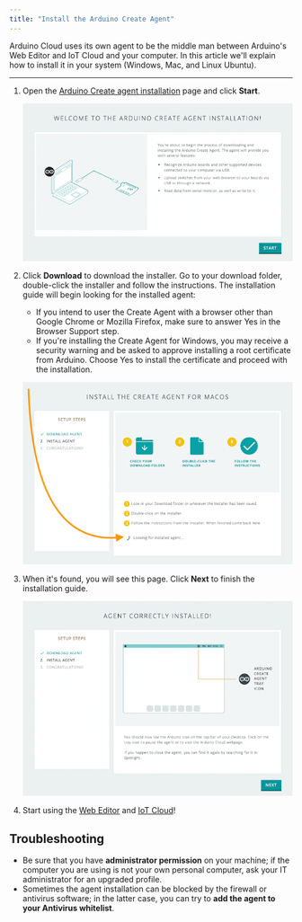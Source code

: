 ```yaml
---
title: "Install the Arduino Create Agent"
---
```


Arduino Cloud uses its own agent to be the middle man between Arduino's Web Editor and IoT Cloud and your computer. In this article we'll explain how to install it in your system (Windows, Mac, and Linux Ubuntu).

---

1. Open the [Arduino Create agent installation](https://create.arduino.cc/getting-started/plugin/welcome) page and click **Start**.

   ![Arduino Create agent installation page](img/create-agent-install-start.png)

2. Click **Download** to download the installer. Go to your download folder, double-click the installer and follow the instructions. The installation guide will begin looking for the installed agent:

   * If you intend to user the Create Agent with a browser other than Google Chrome or Mozilla Firefox, make sure to answer Yes in the Browser Support step.
   * If you're installing the Create Agent for Windows, you may receive a security warning and be asked to approve installing a root certificate from Arduino. Choose Yes to install the certificate and proceed with the installation.

   ![Arduino Create agent installation with "Looking for ins agent" message highlighted"](img/create-agent-install-install-macos.png)

3. When it's found, you will see this page. Click **Next** to finish the installation guide.

   ![Agent correctly installed confirmation page](img/create-agent-install-correctly.png)

4. Start using the [Web Editor](https://create.arduino.cc/editor) and [IoT Cloud](https://cloud.arduino.cc/iot/things)!

## Troubleshooting

* Be sure that you have **administrator permission** on your machine; if the computer you are using is not your own personal computer, ask your IT administrator for an upgraded profile.
* Sometimes the agent installation can be blocked by the firewall or antivirus software; in the latter case, you can try to **add the agent to your Antivirus whitelist**.

<p style="display:none;">
  Tags: como instalo la aplicacion
</p>
